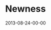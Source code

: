 ---
layout: message
category: message
series: "Go Forth"
title: "Newness "
date: 2013-08-24-00-00
message_id: 808
audio: "http://s3.amazonaws.com/crossroads-media/media/legacy/mp3/go-forth-01.mp3"
audio-duration: "38:19"
program: "http://s3.amazonaws.com/crossroads-media/media/legacy/documents/08_24-25_13Program_LO.pdf"
description: "Brian Tome talks about why frontiers are important."
video: "https://s3.amazonaws.com/crossroadsvideomessages/go-forth-01.mp4"
video-duration: "38:24"
video-image: "http://s3.amazonaws.com/crossroads-media/images/legacy/content/go-forth-01-still.jpg"
explicit: "N"
---